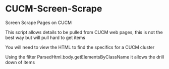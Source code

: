 # CUCM-Screen-Scrape
Screen Scrape Pages on CUCM

This script allows details to be pulled from CUCM web pages, this is not the best way but will pull hard to get items

You will need to view the HTML to find the specifics for a CUCM cluster

Using the filter ParsedHtml.body.getElementsByClassName it allows the drill down of items
